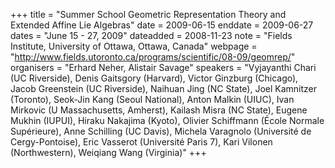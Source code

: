 +++
title = "Summer School Geometric Representation Theory and Extended Affine Lie Algebras"
date = 2009-06-15
enddate = 2009-06-27
dates = "June 15 - 27, 2009"
dateadded = 2008-11-23
note = "Fields Institute, University of Ottawa, Ottawa, Canada"
webpage = "http://www.fields.utoronto.ca/programs/scientific/08-09/geomrep/"
organisers = "Erhard Neher, Alistair Savage"
speakers = "Vyjayanthi Chari (UC Riverside), Denis Gaitsgory (Harvard), Victor Ginzburg (Chicago), Jacob Greenstein (UC Riverside), Naihuan Jing (NC State), Joel Kamnitzer (Toronto), Seok-Jin Kang (Seoul National), Anton Malkin (UIUC),
Ivan Mirkovic (U Massachusetts, Amherst), Kailash Misra (NC State), Eugene Mukhin (IUPUI), Hiraku Nakajima (Kyoto), Olivier Schiffmann (École Normale Supérieure), Anne Schilling (UC Davis), Michela Varagnolo (Université de Cergy-Pontoise), Eric Vasserot (Université Paris 7), Kari Vilonen (Northwestern),
Weiqiang Wang (Virginia)"
+++
